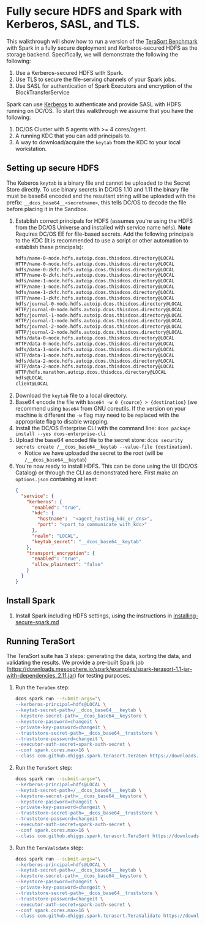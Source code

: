 # Fully secure HDFS and Spark with Kerberos, SASL, and TLS. 
This walkthrough will show how to run a version of the [TeraSort Benchmark](https://github.com/ehiggs/spark-terasort)
with Spark in a fully secure deployment and Kerberos-secured HDFS as the storage backend. Specifically, we will
demonstrate the following the following:
1.  Use a Kerberos-secured HDFS with Spark.
1.  Use TLS to secure the file-serving channels of your Spark jobs.
1.  Use SASL for authentication of Spark Executors and encryption of the BlockTransferService

Spark can use [Kerberos](https://en.wikipedia.org/wiki/Kerberos_(protocol)) to authenticate and provide SASL with HDFS
running on DC/OS. To start this walkthrough we assume that you have the following:
1.  DC/OS Cluster with 5 agents with >= 4 cores/agent.
1.  A running KDC that you can add principals to. 
1.  A way to download/acquire the `keytab` from the KDC to your local workstation.

## Setting up secure HDFS
The Keberos `keytab` is a binary file and cannot be uploaded to the Secret Store directly. To use binary secrets in
DC/OS 1.10 and 1.11 the binary file must be base64 encoded and the resultant string will be uploaded with the prefix:
`__dcos_base64__<secretname>`, this tells DC/OS to decode the file before placing it in the Sandbox.

1.  Establish correct principals for HDFS (assumes you're using the HDFS from the DC/OS Universe and installed with
    service name `hdfs`). **Note** Requires DC/OS EE for file-based secrets. Add the following principals to the KDC
    (It is recommended to use a script or other automation to establish these principals):
    ```bash
    hdfs/name-0-node.hdfs.autoip.dcos.thisdcos.directory@LOCAL
    HTTP/name-0-node.hdfs.autoip.dcos.thisdcos.directory@LOCAL
    hdfs/name-0-zkfc.hdfs.autoip.dcos.thisdcos.directory@LOCAL
    HTTP/name-0-zkfc.hdfs.autoip.dcos.thisdcos.directory@LOCAL
    hdfs/name-1-node.hdfs.autoip.dcos.thisdcos.directory@LOCAL
    HTTP/name-1-node.hdfs.autoip.dcos.thisdcos.directory@LOCAL
    hdfs/name-1-zkfc.hdfs.autoip.dcos.thisdcos.directory@LOCAL
    HTTP/name-1-zkfc.hdfs.autoip.dcos.thisdcos.directory@LOCAL
    hdfs/journal-0-node.hdfs.autoip.dcos.thisdcos.directory@LOCAL
    HTTP/journal-0-node.hdfs.autoip.dcos.thisdcos.directory@LOCAL
    hdfs/journal-1-node.hdfs.autoip.dcos.thisdcos.directory@LOCAL
    HTTP/journal-1-node.hdfs.autoip.dcos.thisdcos.directory@LOCAL
    hdfs/journal-2-node.hdfs.autoip.dcos.thisdcos.directory@LOCAL
    HTTP/journal-2-node.hdfs.autoip.dcos.thisdcos.directory@LOCAL
    hdfs/data-0-node.hdfs.autoip.dcos.thisdcos.directory@LOCAL
    HTTP/data-0-node.hdfs.autoip.dcos.thisdcos.directory@LOCAL
    hdfs/data-1-node.hdfs.autoip.dcos.thisdcos.directory@LOCAL
    HTTP/data-1-node.hdfs.autoip.dcos.thisdcos.directory@LOCAL
    hdfs/data-2-node.hdfs.autoip.dcos.thisdcos.directory@LOCAL
    HTTP/data-2-node.hdfs.autoip.dcos.thisdcos.directory@LOCAL
    HTTP/hdfs.marathon.autoip.dcos.thisdcos.directory@LOCAL
    hdfs@LOCAL
    client@LOCAL
    ```
1.  Download the `keytab` file to a local directory.
1.  Base64 encode the file with `base64 -w 0 {source} > {destination}` (we recommend using `base64` from GNU coreutils.
    If the version on your machine is different the `-w` flag may need to be replaced with the appropriate flag to
    disable wrapping.
1.  Install the DC/OS Enterprise CLI with the command line: `dcos package install --yes dcos-enterprise-cli`   
1.  Upload the base64 encoded file to the secret store: `dcos security secrets create /__dcos_base64__keytab
    --value-file {destination}`.
    *   Notice we have uploaded the secret to the root (will be `/__dcos_base64__keytab`)
1.  You're now ready to install HDFS. This can be done using the UI (DC/OS Catalog) or through the CLI as demonstrated
    here. First make an `options.json` containing at least:
    ```json
    {
      "service": {
        "kerberos": {
          "enabled": "true",
          "kdc": {
            "hostname":  "<agent_hosting_kdc_or_dns>",
            "port": "<port_to_communicate_with_kdc>"
          },
          "realm": "LOCAL",
          "keytab_secret": "__dcos_base64__keytab"
        },
        "transport_encryption": {
          "enabled": "true",
          "allow_plaintext": "false"
        }
      }
    }
    ```

## Install Spark
1.  Install Spark including HDFS settings, using the instructions in [installing-secure-spark.md]()

## Running TeraSort
The TeraSort suite has 3 steps: generating the data, sorting the data, and validating the results. We provide a pre-built Spark job (https://downloads.mesosphere.io/spark/examples/spark-terasort-1.1-jar-with-dependencies_2.11.jar) for testing purposes.

1.  Run the `TeraGen` step:
    ```bash
    dcos spark run --submit-args="\
    --kerberos-principal=hdfs@LOCAL \
    --keytab-secret-path=/__dcos_base64___keytab \
    --keystore-secret-path=__dcos_base64__keystore \
    --keystore-password=changeit \
    --private-key-password=changeit \
    --truststore-secret-path=__dcos_base64__truststore \
    --truststore-password=changeit \
    --executor-auth-secret=spark-auth-secret \
    --conf spark.cores.max=16 \
    --class com.github.ehiggs.spark.terasort.TeraGen https://downloads.mesosphere.io/spark/examples/spark-terasort-1.1-jar-with-dependencies_2.11.jar 1g hdfs:///terasort_in_secure"
    ```
1.  Run the `TeraSort` step:
    ```bash
    dcos spark run --submit-args="\
    --kerberos-principal=hdfs@LOCAL \
    --keytab-secret-path=/__dcos_base64___keytab \
    --keystore-secret-path=__dcos_base64__keystore \
    --keystore-password=changeit \
    --private-key-password=changeit \
    --truststore-secret-path=__dcos_base64__truststore \
    --truststore-password=changeit \
    --executor-auth-secret=spark-auth-secret \
    --conf spark.cores.max=16 \
    --class com.github.ehiggs.spark.terasort.TeraSort https://downloads.mesosphere.io/spark/examples/spark-terasort-1.1-jar-with-dependencies_2.11.jar hdfs:///terasort_in_secure hdfs:///terasort_out_secure"
    ```

1.  Run the `TeraValidate` step:
    ```bash
    dcos spark run --submit-args="\
    --kerberos-principal=hdfs@LOCAL \
    --keytab-secret-path=/__dcos_base64___keytab \
    --keystore-secret-path=__dcos_base64__keystore \
    --keystore-password=changeit \
    --private-key-password=changeit \
    --truststore-secret-path=__dcos_base64__truststore \
    --truststore-password=changeit \
    --executor-auth-secret=spark-auth-secret \
    --conf spark.cores.max=16 \
    --class com.github.ehiggs.spark.terasort.TeraValidate https://downloads.mesosphere.io/spark/examples/spark-terasort-1.1-jar-with-dependencies_2.11.jar hdfs:///terasort_out_secure hdfs:///terasort_validate_secure"
    ```
